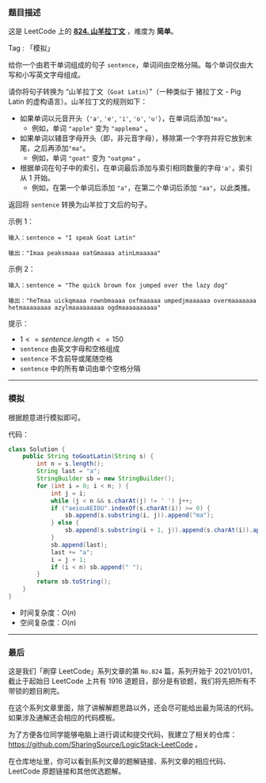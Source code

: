 ### 题目描述

这是 LeetCode 上的 **[824. 山羊拉丁文](https://leetcode-cn.com/problems/goat-latin/solution/by-ac_oier-t7hj/)** ，难度为 **简单**。

Tag : 「模拟」



给你一个由若干单词组成的句子 `sentence`，单词间由空格分隔。每个单词仅由大写和小写英文字母组成。

请你将句子转换为 “山羊拉丁文（`Goat Latin`）”（一种类似于 猪拉丁文 - Pig Latin 的虚构语言）。山羊拉丁文的规则如下：

* 如果单词以元音开头（`'a'`, `'e'`, `'i'`, `'o'`, `'u'`），在单词后添加`"ma"`。
	* 例如，单词 `"apple"` 变为 `"applema"` 。
* 如果单词以辅音字母开头（即，非元音字母），移除第一个字符并将它放到末尾，之后再添加`"ma"`。
	* 例如，单词 `"goat"` 变为 `"oatgma"` 。
* 根据单词在句子中的索引，在单词最后添加与索引相同数量的字母`'a'`，索引从 $1$ 开始。
	* 例如，在第一个单词后添加 `"a"`，在第二个单词后添加 `"aa"`，以此类推。

返回将 `sentence` 转换为山羊拉丁文后的句子。 

示例 1：
```
输入：sentence = "I speak Goat Latin"

输出："Imaa peaksmaaa oatGmaaaa atinLmaaaaa"
```
示例 2：
```
输入：sentence = "The quick brown fox jumped over the lazy dog"

输出："heTmaa uickqmaaa rownbmaaaa oxfmaaaaa umpedjmaaaaaa overmaaaaaaa hetmaaaaaaaa azylmaaaaaaaaa ogdmaaaaaaaaaa"
```

提示：
* $1 <= sentence.length <= 150$
* `sentence` 由英文字母和空格组成
* `sentence` 不含前导或尾随空格
* `sentence` 中的所有单词由单个空格分隔

---

### 模拟 

根据题意进行模拟即可。

代码：
```java
class Solution {
    public String toGoatLatin(String s) {
        int n = s.length();
        String last = "a";
        StringBuilder sb = new StringBuilder();
        for (int i = 0; i < n; ) {
            int j = i;
            while (j < n && s.charAt(j) != ' ') j++;
            if ("aeiouAEIOU".indexOf(s.charAt(i)) >= 0) {
                sb.append(s.substring(i, j)).append("ma");
            } else {
                sb.append(s.substring(i + 1, j)).append(s.charAt(i)).append("ma");
            }
            sb.append(last);
            last += "a";
            i = j + 1;
            if (i < n) sb.append(" ");
        }
        return sb.toString();
    }
}
```
* 时间复杂度：$O(n)$
* 空间复杂度：$O(n)$

---

### 最后

这是我们「刷穿 LeetCode」系列文章的第 `No.824` 篇，系列开始于 2021/01/01，截止于起始日 LeetCode 上共有 1916 道题目，部分是有锁题，我们将先把所有不带锁的题目刷完。

在这个系列文章里面，除了讲解解题思路以外，还会尽可能给出最为简洁的代码。如果涉及通解还会相应的代码模板。

为了方便各位同学能够电脑上进行调试和提交代码，我建立了相关的仓库：https://github.com/SharingSource/LogicStack-LeetCode 。

在仓库地址里，你可以看到系列文章的题解链接、系列文章的相应代码、LeetCode 原题链接和其他优选题解。

